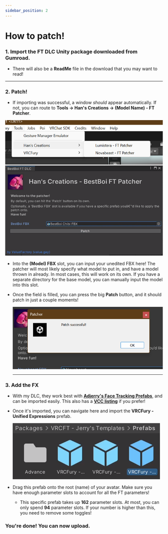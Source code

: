 ```yaml
---
sidebar_position: 2
---
```


# How to patch!

### 1. Import the FT DLC Unity package downloaded from Gumroad.
- There will also be a **ReadMe** file in the download that you may want to read!
<hr/>

### 2. Patch!
- If importing was successful, a window *should* appear automatically. If not, you can route to **Tools -> Han's Creations -> (Model Name) - FT Patcher**.

![Image](./img/directory.png)
![Image](./img/patcherwindow.png)

- Into the **(Model) FBX** slot, you can input your unedited FBX here! The patcher will most likely specify what model to put in, and have a model thrown in already. In most cases, this will work on its own. If you have a separate directory for the base model, you can manually input the model into this slot.
- Once the field is filled, you can press the big **Patch** button, and it should patch in just a couple moments!
    
    ![Image](./img/success.png)
    <hr/>

### 3. Add the FX
- With my DLC, they work best with [**Adjerry's Face Tracking Prefabs**](https://github.com/Adjerry91/VRCFaceTracking-Templates), and can be imported easily. This also has a [**VCC listing**](https://adjerry91.github.io/VRCFaceTracking-Templates/) if you prefer!
- Once it's imported, you can navigate here and import the **VRCFury - Unified Expressions** prefab.

    ![Image](./img/packagedir.png)

- Drag this prefab onto the root (name) of your avatar. Make sure you have enough parameter slots to account for all the FT parameters!
    - This specific prefab takes up **162** parameter slots. At most, you can only spend **94** parameter slots. If your number is higher than this, you need to remove some toggles!

### You're done! You can now upload.
